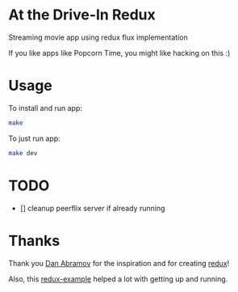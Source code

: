 # At the Drive-In Redux

Streaming movie app using redux flux implementation

If you like apps like Popcorn Time, you might like hacking on this :)

# Usage

To install and run app:
```bash
make
```

To just run app:
```bash
make dev
```

# TODO

- [] cleanup peerflix server if already running

# Thanks

Thank you [Dan Abramov](https://twitter.com/dan_abramov) for the inspiration and for creating [redux](https://github.com/gaearon/redux)!

Also, this [redux-example](https://github.com/quangbuule/redux-example) helped a lot with getting up and running.
